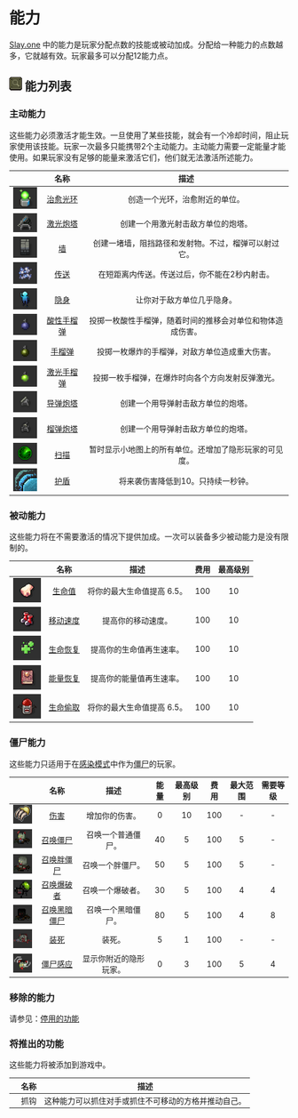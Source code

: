 # 能力
[Slay.one](Slay-one.md) 中的能力是玩家分配点数的技能或被动加成。分配给一种能力的点数越多，它就越有效。玩家最多可以分配12能力点。

## ![List.png](images/List.png) 能力列表
### 主动能力
这些能力必须激活才能生效。一旦使用了某些技能，就会有一个冷却时间，阻止玩家使用该技能。玩家一次最多只能携带2个主动能力。主动能力需要一定能量才能使用。如果玩家没有足够的能量来激活它们，他们就无法激活所述能力。

| | 名称 | 描述 |
| :-------: | :-------: | :-------: |
|![Heal_Aura.png](images/Heal_Aura.png)| [治愈光环](Heal_Aura.md) | 创造一个光环，治愈附近的单位。 |
|![Laser_ico.png](images/Laser_ico.png)| [激光炮塔](Laser_Turret.md) | 创建一个用激光射击敌方单位的炮塔。 |
|![Wall.png](images/Wall.png)| [墙](Wall.md) | 创建一堵墙，阻挡路径和发射物。不过，榴弹可以射过它。 |
|![Teleport.png](images/Teleport.png)| [传送](Teleport.md) | 在短距离内传送。传送过后，你不能在2秒内射击。 |
|![Invisibility](images/Invisibility.png)| [隐身](Invisibility.md) | 让你对于敌方单位几乎隐身。 |
|![Acid_Grenade](images/Acid_Grenade.png)| [酸性手榴弹](Acid_Grenade.md) | 投掷一枚酸性手榴弹，随着时间的推移会对单位和物体造成伤害。 |
|![HE_Grenade](images/HE_Grenade.png)| [手榴弹](HE_Grenade.md) | 投掷一枚爆炸的手榴弹，对敌方单位造成重大伤害。 |
|![Laser_Grenade](images/Laser_Grenade.png)| [激光手榴弹](Laser_Grenade.md) | 投掷一枚手榴弹，在爆炸时向各个方向发射反弹激光。 |
|![Missle_Turret.png](images/Missle_Turret.png)| [导弹炮塔](Missile_Turret.md) | 创建一个用导弹射击敌方单位的炮塔。 |
|![Grenade_Turret.png](images/Grenade_Turret.png)| [榴弹炮塔](images/Grenade_Turret.md) | 创建一个用导弹射击敌方单位的炮塔。 |
|![Scan.png](images/Scan.png)| [扫描](Scan.md) | 暂时显示小地图上的所有单位。还增加了隐形玩家的可见度。 |
|![Shield.png](images/Shield.png)| [护盾](Shield.md) | 将来袭伤害降低到10。只持续一秒钟。 |

### 被动能力
这些能力将在不需要激活的情况下提供加成。一次可以装备多少被动能力是没有限制的。

| | 名称 | 描述 | 费用 | 最高级别 |
| :-------: | :-------: | :-------: | :-------: | :-------: |
|![Strength.png](images/Strength.png)| [生命值](Strength.md) | 将你的最大生命值提高 6.5。 | 100 | 10 |
|![Agility.png](images/Agility.png)| [移动速度](Agility.md) | 提高你的移动速度。 | 100 | 10 |
|![Regeneration.png](images/Regeneration.png)| [生命恢复](Regeneration.md) | 提高你的生命值再生速率。 | 100 | 10 |
|![Intelligence.png](images/Intelligence.png)| [能量恢复](Intelligence.md) | 提高你的能量值再生速率。 | 100 | 10 |
|![Lifesteal.png](images/Lifesteal.png)| [生命偷取](Lifesteal.md) | 将你的最大生命值提高 6.5。 | 100 | 10 |

### 僵尸能力
这些能力只适用于在[感染模式](Infection.md)中作为[僵尸](Zombie.md)的玩家。

| | 名称 | 描述 | 能量 | 最高级别 | 费用 | 最大范围 | 需要等级 |
| :-----: | :-----: | :----: | :-----: | :-----: | :-----: | :-----: | :-----: |
|![Damage.png](images/Damage.png)| [伤害](Damage.md) | 增加你的伤害。 | 0 | 10 | 100 | - | - |
|![SummonZombie.png](images/SummonZombie.png)| [召唤僵尸](SummonZombie.md) | 召唤一个普通僵尸。 | 40 | 5 | 100 | 5 | - |
|![SummonStrongerZombie.png](images/SummonStrongerZombie.png)| [召唤胖僵尸](SummonStrongerZombie.md) | 召唤一个胖僵尸。 | 50 | 5 | 100 | 5 | - |
|![SummonCrawler.png](images/SummonCrawler.png)| [召唤爆破者](SummonCrawler.md) | 召唤一个爆破者。 | 30 | 5 | 100 | 4 | 4 | 
|![SummonDarkZombie.png](images/SummonDarkZombie.png)| [召唤黑暗僵尸](SummonDarkZombie.md) | 召唤一个黑暗僵尸。 | 80 | 5 | 100 | 4 | 8 | 
|![PlayDead.png](images/PlayDead.png)| [装死](PlayDead.md) | 装死。 | 5 | 1 | 100 | - | - | 
|![Zombie_Sence_.png](images/Zombie_Sence_.png)| [僵尸感应](Zombie_Sence.md) | 显示你附近的隐形玩家。 | 0 | 3 | 100 | 5 | 4 | - |

### 移除的能力
请参见：[停用的功能](Retired_Features.md)

### 将推出的功能
这些能力将被添加到游戏中。

| | 名称 | 描述 |
| :----: | :----: | :----: |
| | 抓钩 | 这种能力可以抓住对手或抓住不可移动的方格并推动自己。 |
